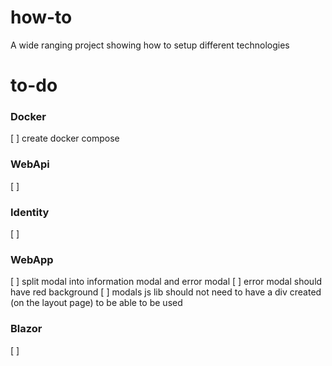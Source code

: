 # how-to
A wide ranging project showing how to setup different technologies

# to-do
### Docker
[ ] create docker compose

### WebApi
[ ]

### Identity
[ ] 

### WebApp
[ ] split modal into information modal and error modal
[ ] error modal should have red background
[ ] modals js lib should not need to have a div created (on the layout page) to be able to be used

### Blazor
[ ] 